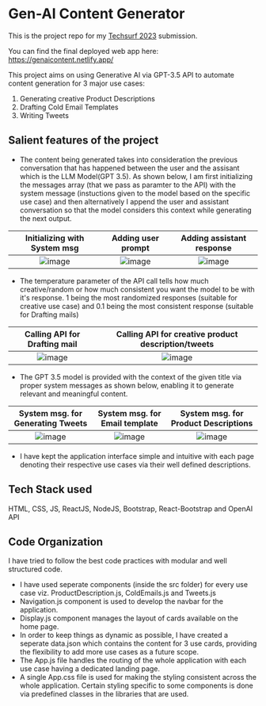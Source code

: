 # Gen-AI Content Generator

This is the project repo for my <a href="https://unstop.com/competitions/techsurf-2023-contentstack-690413">Techsurf 2023</a> submission.

You can find the final deployed web app here: https://genaicontent.netlify.app/

This project aims on using Generative AI via GPT-3.5 API to automate content generation for 3 major use cases:
1. Generating creative Product Descriptions
2. Drafting Cold Email Templates
3. Writing Tweets

## Salient features of the project

- The content being generated takes into consideration the previous conversation that has happened between the user and the assisant which is the LLM Model(GPT 3.5). As shown below, I am first initializing the messages array (that we pass as paramter to the API) with the system message (instuctions given to the model based on the specific use case) and then alternatively I append the user and assistant conversation so that the model considers this context while generating the next output.

Initializing with System msg | Adding user prompt | Adding assistant response
:--:|:--:|:--:
![image](https://github.com/Praddyumn16/GenAI-Content-Generator/assets/53634655/c55bd7e6-4f92-4071-9bd8-102f65ae36b9) | ![image](https://github.com/Praddyumn16/GenAI-Content-Generator/assets/53634655/4be7bd07-4807-4e9c-8609-3287aaf2facf) | ![image](https://github.com/Praddyumn16/GenAI-Content-Generator/assets/53634655/253e1612-aa3d-4ec1-adbc-6ea91ec6f33e)

- The temperature parameter of the API call tells how much creative/random or how much consistent you want the model to be with it's response. 1 being the most randomized responses (suitable for creative use case) and 0.1 being the most consistent response (suitable for Drafting mails)
  
Calling API for Drafting mail | Calling API for creative product description/tweets
:--: | :--:
![image](https://github.com/Praddyumn16/GenAI-Content-Generator/assets/53634655/51857e3d-8566-4ae3-8559-0b5c8e7c7f27) | ![image](https://github.com/Praddyumn16/GenAI-Content-Generator/assets/53634655/7f0647f6-bc3a-4d09-9334-5af7480ec48f)

- The GPT 3.5 model is provided with the context of the given title via proper system messages as shown below, enabling it to generate relevant and meaningful content.

System msg. for Generating Tweets | System msg. for Email template | System msg. for Product Descriptions
:--: | :--: | :--:
![image](https://github.com/Praddyumn16/GenAI-Content-Generator/assets/53634655/981685a2-e5bb-4ac4-9718-65385df83d35) | ![image](https://github.com/Praddyumn16/GenAI-Content-Generator/assets/53634655/6ce5f244-9f58-4590-9d77-f724f709f1bd) | ![image](https://github.com/Praddyumn16/GenAI-Content-Generator/assets/53634655/fef84e2f-5539-4ce0-babf-77bb117aec8d)

- I have kept the application interface simple and intuitive with each page denoting their respective use cases via their well defined descriptions.

## Tech Stack used

HTML, CSS, JS, ReactJS, NodeJS, Bootstrap, React-Bootstrap and OpenAI API

## Code Organization

I have tried to follow the best code practices with modular and well structured code.

- I have used seperate components (inside the src folder) for every use case viz. ProductDescription.js, ColdEmails.js and Tweets.js
- Navigation.js component is used to develop the navbar for the application.
- Display.js component manages the layout of cards available on the home page.
- In order to keep things as dynamic as possible, I have created a seperate data.json which contains the content for 3 use cards, providing the flexibility to add more use cases as a future scope.
- The App.js file handles the routing of the whole application with each use case having a dedicated landing page.
- A single App.css file is used for making the styling consistent across the whole application. Certain styling specific to some components is done via predefined classes in the libraries that are used.
